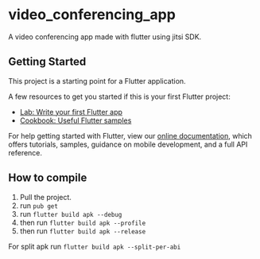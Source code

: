# video_conferencing_app

A video conferencing app made with flutter using jitsi SDK.

## Getting Started

This project is a starting point for a Flutter application.

A few resources to get you started if this is your first Flutter project:

- [Lab: Write your first Flutter app](https://flutter.dev/docs/get-started/codelab)
- [Cookbook: Useful Flutter samples](https://flutter.dev/docs/cookbook)

For help getting started with Flutter, view our
[online documentation](https://flutter.dev/docs), which offers tutorials,
samples, guidance on mobile development, and a full API reference.

## How to compile 

1. Pull the project.
2. run ``pub get``
3. run ``flutter build apk --debug``
4. then run ``flutter build apk --profile``
5. then run ``flutter build apk --release``

For split apk run ``flutter build apk --split-per-abi``


